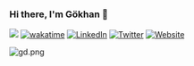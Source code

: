 ### Hi there, I'm Gökhan 👋

<p align="left"> 

![](https://komarev.com/ghpvc/?username=dgokhan&style=flat-square) [![wakatime](https://wakatime.com/badge/user/0560d501-1c53-4105-98da-11aea39244f1.svg)](https://wakatime.com/@0560d501-1c53-4105-98da-11aea39244f1)   <a href="https://www.linkedin.com/in/dgokhan/"><img src="https://img.shields.io/badge/LinkedIn-dgokhan-blue?style=flat-square&logo=linkedin" alt="LinkedIn" href="https://www.linkedin.com/in/dgokhan/"></a>
  <a href="https://twitter.com/dxgokhan"><img src="https://img.shields.io/twitter/follow/dxgokhan?style=flat-square&logo=twitter" alt="Twitter" href="https://twitter.com/dxgokhan"></a> <a href="https://gokhandogru.net"><img src="https://img.shields.io/badge/Website-gokhandogru.net-red?style=flat-square" alt="Website" href="https://gokhandogru.net"></a>
</p> 

[website]: https://www.gokhandogru.net/#about-me
[twitter]: https://twitter.com/dxgokhan 
[instagram]: https://instagram.com/dxgokhan
[linkedin]: https://www.linkedin.com/in/g%C3%B6khan-do%C4%9Fru-2b0762158/  
![gd.png](https://i.ibb.co/vksyjJV/1622052858744.jpg)
